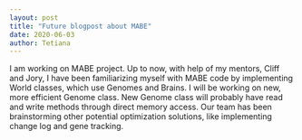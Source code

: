 ```yaml
---
layout: post
title: "Future blogpost about MABE"
date: 2020-06-03
author: Tetiana
---
```

I am working on MABE project. Up to now, with help of my mentors, Cliff and Jory, I have been familiarizing myself with MABE code by implementing World classes, which use Genomes and Brains. I will be working on new, more efficient Genome class. New Genome class will probably have read and write methods through direct memory access. Our team has been brainstorming other potential optimization solutions, like implementing change log and gene tracking. 

